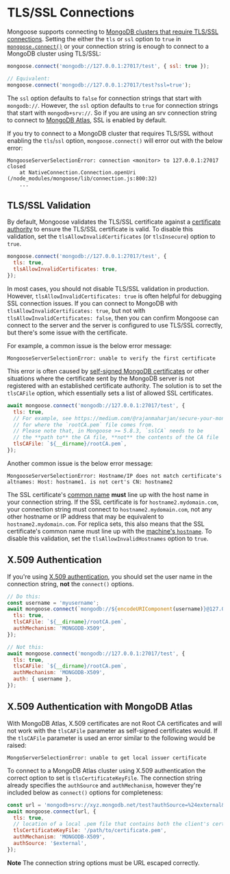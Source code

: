 # TLS/SSL Connections

Mongoose supports connecting to [MongoDB clusters that require TLS/SSL connections](https://www.mongodb.com/docs/manual/tutorial/configure-ssl/). Setting the either the `tls` or `ssl` option to `true` in [`mongoose.connect()`](../api/mongoose.html#mongoose_Mongoose-connect) or your connection string is enough to connect to a MongoDB cluster using TLS/SSL:

```javascript
mongoose.connect('mongodb://127.0.0.1:27017/test', { ssl: true });

// Equivalent:
mongoose.connect('mongodb://127.0.0.1:27017/test?ssl=true');
```

The `ssl` option defaults to `false` for connection strings that start with `mongodb://`. However,
the `ssl` option defaults to `true` for connection strings that start with `mongodb+srv://`. So if you are using an srv connection string to connect to [MongoDB Atlas](https://www.mongodb.com/cloud/atlas), SSL is enabled by default.

If you try to connect to a MongoDB cluster that requires TLS/SSL without enabling the `tls`/`ssl` option, `mongoose.connect()` will error out with the below error:

```no-highlight
MongooseServerSelectionError: connection <monitor> to 127.0.0.1:27017 closed
    at NativeConnection.Connection.openUri (/node_modules/mongoose/lib/connection.js:800:32)
    ...
```

## TLS/SSL Validation

By default, Mongoose validates the TLS/SSL certificate against a [certificate authority](https://en.wikipedia.org/wiki/Certificate_authority) to ensure the TLS/SSL certificate is valid. To disable this validation, set the `tlsAllowInvalidCertificates` (or `tlsInsecure`) option to `true`.

```javascript
mongoose.connect('mongodb://127.0.0.1:27017/test', {
  tls: true,
  tlsAllowInvalidCertificates: true,
});
```

In most cases, you should not disable TLS/SSL validation in production. However, `tlsAllowInvalidCertificates: true` is often helpful
for debugging SSL connection issues. If you can connect to MongoDB with `tlsAllowInvalidCertificates: true`, but not with
`tlsAllowInvalidCertificates: false`, then you can confirm Mongoose can connect to the server and the server is configured to use
TLS/SSL correctly, but there's some issue with the certificate.

For example, a common issue is the below error message:

```no-highlight
MongooseServerSelectionError: unable to verify the first certificate
```

This error is often caused by [self-signed MongoDB certificates](https://medium.com/@rajanmaharjan/secure-your-mongodb-connections-ssl-tls-92e2addb3c89) or other situations where the certificate sent by the MongoDB
server is not registered with an established certificate authority. The solution is to set the `tlsCAFile` option, which essentially sets a list of allowed SSL certificates.

```javascript
await mongoose.connect('mongodb://127.0.0.1:27017/test', {
  tls: true,
  // For example, see https://medium.com/@rajanmaharjan/secure-your-mongodb-connections-ssl-tls-92e2addb3c89
  // for where the `rootCA.pem` file comes from.
  // Please note that, in Mongoose >= 5.8.3, `sslCA` needs to be
  // the **path to** the CA file, **not** the contents of the CA file
  tlsCAFile: `${__dirname}/rootCA.pem`,
});
```

Another common issue is the below error message:

```no-highlight
MongooseServerSelectionError: Hostname/IP does not match certificate's altnames: Host: hostname1. is not cert's CN: hostname2
```

The SSL certificate's [common name](https://knowledge.digicert.com/solution/SO7239.html) **must** line up with the host name
in your connection string. If the SSL certificate is for `hostname2.mydomain.com`, your connection string must connect to `hostname2.mydomain.com`, not any other hostname or IP address that may be equivalent to `hostname2.mydomain.com`. For replica sets, this also means that the SSL certificate's common name must line up with the [machine's `hostname`](../connections.html#replicaset-hostnames). To disable this validation, set the `tlsAllowInvalidHostnames` option to `true`.

## X.509 Authentication

If you're using [X.509 authentication](https://www.mongodb.com/docs/drivers/node/current/fundamentals/authentication/mechanisms/#x.509), you should set the user name in the connection string, **not** the `connect()` options.

```javascript
// Do this:
const username = 'myusername';
await mongoose.connect(`mongodb://${encodeURIComponent(username)}@127.0.0.1:27017/test`, {
  tls: true,
  tlsCAFile: `${__dirname}/rootCA.pem`,
  authMechanism: 'MONGODB-X509',
});

// Not this:
await mongoose.connect('mongodb://127.0.0.1:27017/test', {
  tls: true,
  tlsCAFile: `${__dirname}/rootCA.pem`,
  authMechanism: 'MONGODB-X509',
  auth: { username },
});
```

## X.509 Authentication with MongoDB Atlas

With MongoDB Atlas, X.509 certificates are not Root CA certificates and will not work with the `tlsCAFile` parameter as self-signed certificates would. If the `tlsCAFile` parameter is used an error similar to the following would be raised:

```no-highlight
MongoServerSelectionError: unable to get local issuer certificate
```

To connect to a MongoDB Atlas cluster using X.509 authentication the correct option to set is `tlsCertificateKeyFile`. The connection string already specifies the `authSource` and `authMechanism`, however they're included below as `connect()` options for completeness:

```javascript
const url = 'mongodb+srv://xyz.mongodb.net/test?authSource=%24external&authMechanism=MONGODB-X509';
await mongoose.connect(url, {
  tls: true,
  // location of a local .pem file that contains both the client's certificate and key
  tlsCertificateKeyFile: '/path/to/certificate.pem',
  authMechanism: 'MONGODB-X509',
  authSource: '$external',
});
```

**Note** The connection string options must be URL escaped correctly.

